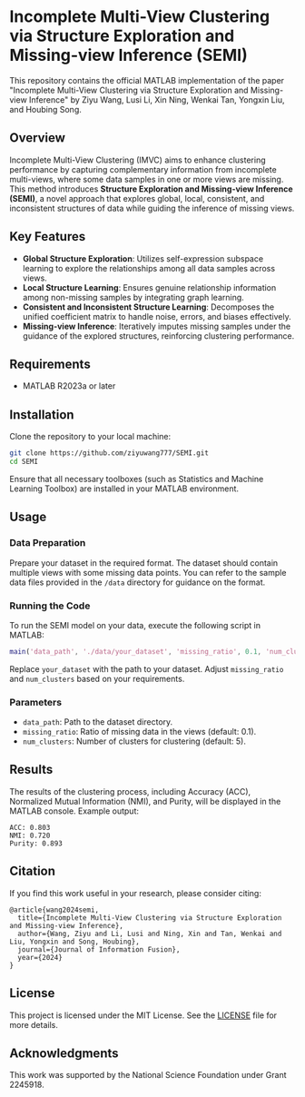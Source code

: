 
# Incomplete Multi-View Clustering via Structure Exploration and Missing-view Inference (SEMI)

This repository contains the official MATLAB implementation of the paper "Incomplete Multi-View Clustering via Structure Exploration and Missing-view Inference" by Ziyu Wang, Lusi Li, Xin Ning, Wenkai Tan, Yongxin Liu, and Houbing Song.

## Overview

Incomplete Multi-View Clustering (IMVC) aims to enhance clustering performance by capturing complementary information from incomplete multi-views, where some data samples in one or more views are missing. This method introduces **Structure Exploration and Missing-view Inference (SEMI)**, a novel approach that explores global, local, consistent, and inconsistent structures of data while guiding the inference of missing views.

## Key Features

- **Global Structure Exploration**: Utilizes self-expression subspace learning to explore the relationships among all data samples across views.
- **Local Structure Learning**: Ensures genuine relationship information among non-missing samples by integrating graph learning.
- **Consistent and Inconsistent Structure Learning**: Decomposes the unified coefficient matrix to handle noise, errors, and biases effectively.
- **Missing-view Inference**: Iteratively imputes missing samples under the guidance of the explored structures, reinforcing clustering performance.

## Requirements

- MATLAB R2023a or later

## Installation

Clone the repository to your local machine:

```bash
git clone https://github.com/ziyuwang777/SEMI.git
cd SEMI
```

Ensure that all necessary toolboxes (such as Statistics and Machine Learning Toolbox) are installed in your MATLAB environment.

## Usage

### Data Preparation

Prepare your dataset in the required format. The dataset should contain multiple views with some missing data points. You can refer to the sample data files provided in the `/data` directory for guidance on the format.

### Running the Code

To run the SEMI model on your data, execute the following script in MATLAB:

```matlab
main('data_path', './data/your_dataset', 'missing_ratio', 0.1, 'num_clusters', 5);
```

Replace `your_dataset` with the path to your dataset. Adjust `missing_ratio` and `num_clusters` based on your requirements.

### Parameters

- `data_path`: Path to the dataset directory.
- `missing_ratio`: Ratio of missing data in the views (default: 0.1).
- `num_clusters`: Number of clusters for clustering (default: 5).

## Results

The results of the clustering process, including Accuracy (ACC), Normalized Mutual Information (NMI), and Purity, will be displayed in the MATLAB console. Example output:

```
ACC: 0.803
NMI: 0.720
Purity: 0.893
```

## Citation

If you find this work useful in your research, please consider citing:

```
@article{wang2024semi,
  title={Incomplete Multi-View Clustering via Structure Exploration and Missing-view Inference},
  author={Wang, Ziyu and Li, Lusi and Ning, Xin and Tan, Wenkai and Liu, Yongxin and Song, Houbing},
  journal={Journal of Information Fusion},
  year={2024}
}
```

## License

This project is licensed under the MIT License. See the [LICENSE](LICENSE) file for more details.

## Acknowledgments

This work was supported by the National Science Foundation under Grant 2245918.

